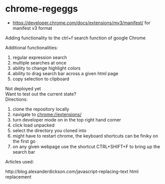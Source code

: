 # chrome-regeggs

- https://developer.chrome.com/docs/extensions/mv3/manifest/ for manifest v3 format

Adding functionality to the ctrl+f search function of google Chrome

<div>Additional functionalities:</div>
<ol>
    <li>regular expression search</li>
    <li>multiple searches at once</li>
    <li>ability to change highlight colors</li>
    <li>ability to drag search bar across a given html page</li>
    <li>copy selection to clipboard</li>
</ol>
<div>Not deployed yet</div>
<div>Want to test out the current state?</div>
<div>Directions: </div>
<ol>
    <li>clone the repository locally</li>
    <li>navigate to <a href="chrome://extensions/">chrome://extensions/</a></li>
    <li>turn developer mode on in the top right hand corner</li>
    <li>click load unpacked </li>
    <li>select the directory you cloned into</li>
    <li>might have to restart chrome, the keyboard shortcuts can be finiky on the first go</li>
    <li>on any given webpage use the shortcut CTRL+SHIFT+F to bring up the search bar</li>
</ol>

<div>Articles used: </div>
    <p>http://blog.alexanderdickson.com/javascript-replacing-text 
        html replacement</p>
